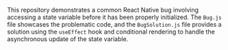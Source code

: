 This repository demonstrates a common React Native bug involving accessing a state variable before it has been properly initialized. The `Bug.js` file showcases the problematic code, and the `BugSolution.js` file provides a solution using the `useEffect` hook and conditional rendering to handle the asynchronous update of the state variable.